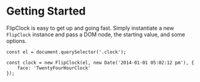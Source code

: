 # Getting Started

FlipClock is easy to get up and going fast. Simply instantiate a new `FlipClock`
instance and pass a DOM node, the starting value, and some options.

```
const el = document.querySelector('.clock');

const clock = new FlipClock(el, new Date('2014-01-01 05:02:12 pm'), {
    face: 'TwentyFourHourClock'
});
```

<div class="clock"></div>

<script>
const el = document.querySelector('.clock');

const clock = new FlipClock(el, new Date('2014-01-01 05:02:12 pm'), {
    face: 'TwentyFourHourClock'
});
</script>
